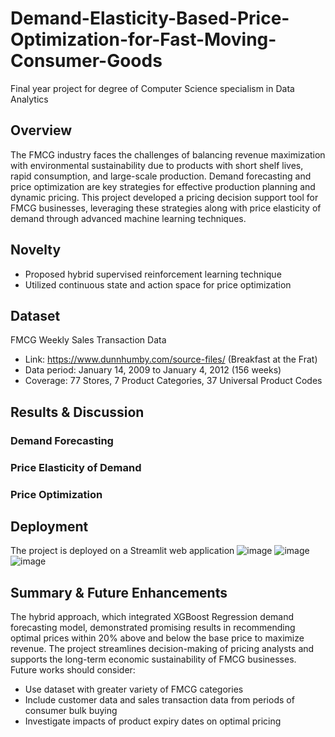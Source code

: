 # Demand-Elasticity-Based-Price-Optimization-for-Fast-Moving-Consumer-Goods
Final year project for degree of Computer Science specialism in Data Analytics
## Overview
The FMCG industry faces the challenges of balancing revenue maximization with environmental sustainability due to products with short shelf lives, rapid consumption, and large-scale production. Demand forecasting and price optimization are key strategies for effective production planning and dynamic pricing. This project developed a pricing decision support tool for FMCG businesses, leveraging these strategies along with price elasticity of demand through advanced machine learning techniques.

## Novelty
- Proposed hybrid supervised reinforcement learning technique  
- Utilized continuous state and action space for price optimization  

## Dataset
FMCG Weekly Sales Transaction Data   
- Link: https://www.dunnhumby.com/source-files/  (Breakfast at the Frat)
- Data period: January 14, 2009 to January 4, 2012 (156 weeks)  
- Coverage: 77 Stores, 7 Product Categories, 37 Universal Product Codes

## Results & Discussion
### Demand Forecasting

### Price Elasticity of Demand

### Price Optimization

## Deployment
The project is deployed on a Streamlit web application
![image](https://github.com/user-attachments/assets/39b50cee-16e2-4ddb-867a-0fc240117a1f)
![image](https://github.com/user-attachments/assets/0e7fdddb-a839-4f20-9366-53ff19954aa7)
![image](https://github.com/user-attachments/assets/d217030d-570c-4d1a-be7a-d41f406abe3c)


## Summary & Future Enhancements
The hybrid approach, which integrated XGBoost Regression demand forecasting model, demonstrated promising results in recommending optimal prices within 20% above and below the base price to maximize revenue. The project streamlines decision-making of pricing analysts and supports the long-term economic sustainability of FMCG businesses.   
Future works should consider:  
- Use dataset with greater variety of FMCG categories
- Include customer data and sales transaction data from periods of consumer bulk buying  
- Investigate impacts of product expiry dates on optimal pricing
